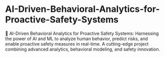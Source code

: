 # AI-Driven-Behavioral-Analytics-for-Proactive-Safety-Systems
🚀 AI-Driven Behavioral Analytics for Proactive Safety Systems: Harnessing the power of AI and ML to analyze human behavior, predict risks, and enable proactive safety measures in real-time. A cutting-edge project combining advanced analytics, behavioral modeling, and safety innovation.
